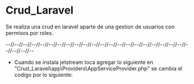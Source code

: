 # Crud_Laravel
 Se realiza una crud en laravel aparte de una gestion de usuarios con permisos por roles.
    
 --//--//--//--//--//--//--//--//--//--//--//--//--//--//--//--//--//--//--//--//--//--//--//--//--
 
- Cuando se instala jetstream toca agregar lo siguiente en "Crud_Laravel\app\Providers\AppServiceProvider.php"
se cambia el codigo por lo siguiente:
 <?php
    namespace App\Providers;

    use Illuminate\Support\ServiceProvider;
    use Illuminate\Support\Facades\Schema;

    class AppServiceProvider extends ServiceProvider
    {
        /**
         * Register any application services.
         */
        public function register(): void
        {
            //
        }

        /**
         * Bootstrap any application services.
         */
        public function boot()
        {
            Schema::defaultStringlength(191);
        }
    }
- Esto se realiza para evitar errores cuando se migra la base y se ejecuta es muy importante
 
--//--//--//--//--//--//--//--//--//--//--//--//--//--//--//--//--//--//--//--//--//--//--//--//--

- Para iniciarlo primero crear el .env 
Luego ejecutar "php artisan key:generate"
luego "npm install && npm run build"
luego migrar la base de datos con "php artisan migrate"
y por ultimo "php artisan serve" para probar el funcionamiento
